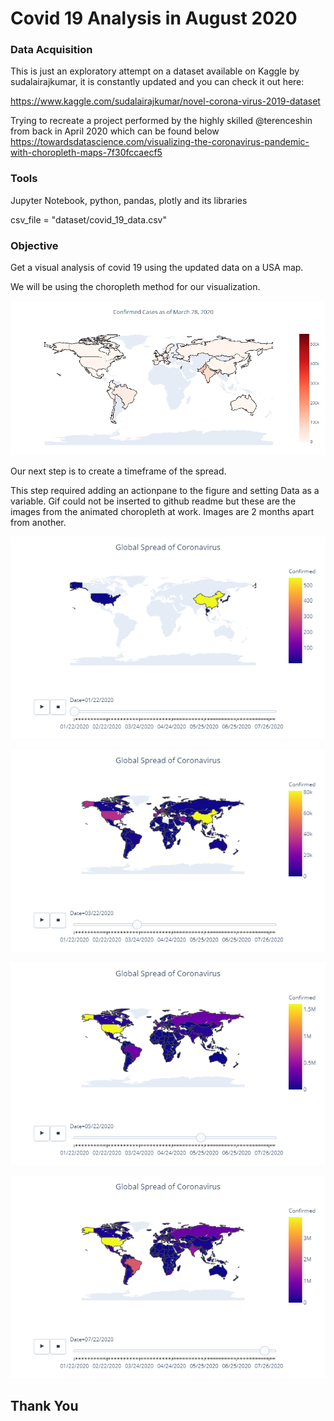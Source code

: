 # Covid 19 Analysis in August 2020

### Data Acquisition

This is just an exploratory attempt on a dataset available on Kaggle by sudalairajkumar, it is constantly updated and you can check it out here:

https://www.kaggle.com/sudalairajkumar/novel-corona-virus-2019-dataset

Trying to recreate a project performed by the highly skilled @terenceshin from back in April 2020 which can be found below
https://towardsdatascience.com/visualizing-the-coronavirus-pandemic-with-choropleth-maps-7f30fccaecf5

### Tools

Jupyter Notebook, python, pandas, plotly and its libraries

csv_file = "dataset/covid_19_data.csv"

### Objective

Get a visual analysis of covid 19 using the updated data on a USA map.

We will be using the choropleth method for our visualization.

![](images/map_with_colorbar.png)


Our next step is to create a timeframe of the spread.

This step required adding an actionpane to the figure and setting Data as a variable. Gif could not be inserted to github readme but these are the images from the animated choropleth at work. Images are 2 months apart from another.

![Jan_22_2020](images/Jan_22_2020.png)


![March_22_2020](images/March_22_2020.png)


![May_22_2020](images/May_22_2020.png)


![July_22_2020](images/July_22_2020.png)


## Thank You